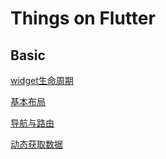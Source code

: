 # Things on Flutter

## Basic
[widget生命周期](docs/lifecycle.md)

[基本布局](docs/building-layouts.md)

[导航与路由](docs/navigation_and_route.md)

[动态获取数据](docs/fetch_data.md)